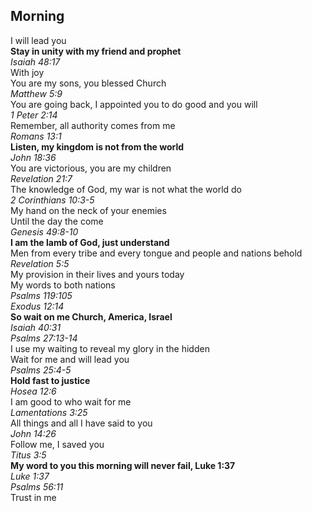 ## Morning

I will lead you  
**Stay in unity with my friend and prophet**  
_Isaiah 48:17_  
With joy  
You are my sons, you blessed Church  
_Matthew 5:9_  
You are going back, I appointed you to do good and you will  
_1 Peter 2:14_  
Remember, all authority comes from me  
_Romans 13:1_  
**Listen, my kingdom is not from the world**  
_John 18:36_  
You are victorious, you are my children  
_Revelation 21:7_  
The knowledge of God, my war is not what the world do  
_2 Corinthians 10:3-5_  
My hand on the neck of your enemies  
Until the day the come  
_Genesis 49:8-10_  
**I am the lamb of God, just understand**  
Men from every tribe and every tongue and people and nations behold  
_Revelation 5:5_  
My provision in their lives and yours today  
My words to both nations  
_Psalms 119:105_  
_Exodus 12:14_  
**So wait on me Church, America, Israel**  
_Isaiah 40:31_  
_Psalms 27:13-14_  
I use my waiting to reveal my glory in the hidden  
Wait for me and will lead you  
_Psalms 25:4-5_  
**Hold fast to justice**  
_Hosea 12:6_  
I am good to who wait for me  
_Lamentations 3:25_  
All things and all I have said to you  
_John 14:26_  
Follow me, I saved you  
_Titus 3:5_  
**My word to you this morning will never fail, Luke 1:37**  
_Luke 1:37_  
_Psalms 56:11_  
Trust in me  
